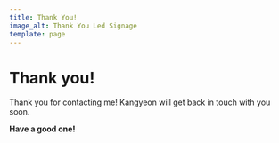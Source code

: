 ```yaml
---
title: Thank You!
image_alt: Thank You Led Signage
template: page
---
```

# **Thank you!**



Thank you for contacting me! Kangyeon will get back in touch with you soon.

**Have a good one!**
